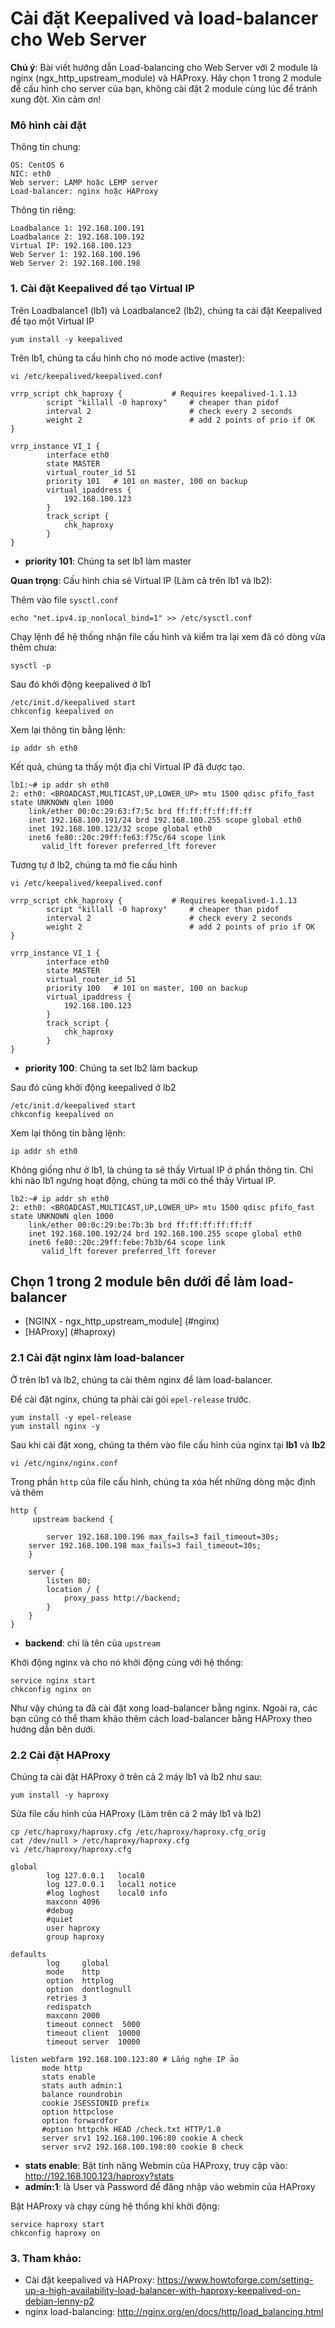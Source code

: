 # Cài đặt Keepalived và load-balancer cho Web Server

 **Chú ý**: Bài viết hướng dẫn Load-balancing cho Web Server với 2 module là nginx (ngx_http_upstream_module) và HAProxy. Hãy chọn 1 trong 2 module để cấu hình cho server của bạn, không cài đặt 2 module cùng lúc để tránh xung đột. Xin cảm ơn! 

### Mô hình cài đặt

Thông tin chung:

```
OS: CentOS 6
NIC: eth0
Web server: LAMP hoặc LEMP server
Load-balancer: nginx hoặc HAProxy
```

Thông tin riêng:

```
Loadbalance 1: 192.168.100.191
Loadbalance 2: 192.168.100.192
Virtual IP: 192.168.100.123
Web Server 1: 192.168.100.196
Web Server 2: 192.168.100.198
```

### 1. Cài đặt Keepalived để tạo Virtual IP

Trên Loadbalance1 (lb1) và Loadbalance2 (lb2), chúng ta cài đặt Keepalived để tạo một Virtual IP

```
yum install -y keepalived
```

Trên lb1, chúng ta cấu hình cho nó mode active (master):

```
vi /etc/keepalived/keepalived.conf
```

```
vrrp_script chk_haproxy {           # Requires keepalived-1.1.13
        script "killall -0 haproxy"     # cheaper than pidof
        interval 2                      # check every 2 seconds
        weight 2                        # add 2 points of prio if OK
}

vrrp_instance VI_1 {
        interface eth0
        state MASTER
        virtual_router_id 51
        priority 101   # 101 on master, 100 on backup
        virtual_ipaddress {
            192.168.100.123
        }
        track_script {
            chk_haproxy
        }
}
```

- **priority 101**: Chúng ta set lb1 làm master

**Quan trọng**: Cấu hình chia sẻ Virtual IP (Làm cả trên lb1 và lb2):

Thêm vào file `sysctl.conf`

```
echo "net.ipv4.ip_nonlocal_bind=1" >> /etc/sysctl.conf
```

Chạy lệnh để hệ thống nhận file cấu hình và kiểm tra lại xem đã có dòng vừa thêm chưa:

```
sysctl -p
```

Sau đó khởi động keepalived ở lb1

```
/etc/init.d/keepalived start
chkconfig keepalived on
```
Xem lại thông tin bằng lệnh:

```
ip addr sh eth0
```

Kết quả, chúng ta thấy một địa chỉ Virtual IP đã được tạo.

```
lb1:~# ip addr sh eth0
2: eth0: <BROADCAST,MULTICAST,UP,LOWER_UP> mtu 1500 qdisc pfifo_fast state UNKNOWN qlen 1000
    link/ether 00:0c:29:63:f7:5c brd ff:ff:ff:ff:ff:ff
    inet 192.168.100.191/24 brd 192.168.100.255 scope global eth0
    inet 192.168.100.123/32 scope global eth0
    inet6 fe80::20c:29ff:fe63:f75c/64 scope link
       valid_lft forever preferred_lft forever
```

Tương tự ở lb2, chúng ta mở fie cấu hình 

```
vi /etc/keepalived/keepalived.conf
```

```
vrrp_script chk_haproxy {           # Requires keepalived-1.1.13
        script "killall -0 haproxy"     # cheaper than pidof
        interval 2                      # check every 2 seconds
        weight 2                        # add 2 points of prio if OK
}

vrrp_instance VI_1 {
        interface eth0
        state MASTER
        virtual_router_id 51
        priority 100   # 101 on master, 100 on backup
        virtual_ipaddress {
            192.168.100.123
        }
        track_script {
            chk_haproxy
        }
}
```

- **priority 100**: Chúng ta set lb2 làm backup

Sau đó cũng khởi động keepalived ở lb2

```
/etc/init.d/keepalived start
chkconfig keepalived on
```
Xem lại thông tin bằng lệnh:

```
ip addr sh eth0
```

Không giống như ở lb1, là chúng ta sẽ thấy Virtual IP ở phần thông tin. Chỉ khi nào lb1 ngưng hoạt động, chúng ta mới có thể thấy Virtual IP.

```
lb2:~# ip addr sh eth0
2: eth0: <BROADCAST,MULTICAST,UP,LOWER_UP> mtu 1500 qdisc pfifo_fast state UNKNOWN qlen 1000
    link/ether 00:0c:29:be:7b:3b brd ff:ff:ff:ff:ff:ff
    inet 192.168.100.192/24 brd 192.168.100.255 scope global eth0
    inet6 fe80::20c:29ff:febe:7b3b/64 scope link
       valid_lft forever preferred_lft forever
```

## Chọn 1 trong 2 module bên dưới để làm load-balancer

- [NGINX - ngx_http_upstream_module] (#nginx)
- [HAProxy] (#haproxy)

### 2.1 Cài đặt nginx làm load-balancer <a name="nginx"></a>

Ở trên lb1 và lb2, chúng ta cài thêm nginx để làm load-balancer.

Để cài đặt nginx, chúng ta phải cài gói `epel-release` trước.

```
yum install -y epel-release
yum install nginx -y
```

Sau khi cài đặt xong, chúng ta thêm vào file cấu hình của nginx tại **lb1** và **lb2**

```
vi /etc/nginx/nginx.conf
```

Trong phần `http` của file cấu hình, chúng ta xóa hết những dòng mặc định và thêm

```
http {
     upstream backend {
		
        server 192.168.100.196 max_fails=3 fail_timeout=30s;
	server 192.168.100.198 max_fails=3 fail_timeout=30s;
    }

    server {
        listen 80;
        location / {
            proxy_pass http://backend;
        }
    }
}
```

- **backend**: chỉ là tên của `upstream`

Khởi động nginx và cho nó khởi động cùng với hệ thống:

```
service nginx start
chkconfig nginx on
```

Như vậy chúng ta đã cài đặt xong load-balancer bằng nginx. Ngoài ra, các bạn cũng có thể tham khảo thêm cách load-balancer bằng HAProxy theo hướng dẫn bên dưới.

### 2.2 Cài đặt HAProxy <a name="haproxy"></a>

Chúng ta cài đặt HAProxy ở trên cả 2 máy lb1 và lb2 như sau:

```
yum install -y haproxy
```

Sửa file cấu hình của HAProxy (Làm trên cả 2 máy lb1 và lb2)

```
cp /etc/haproxy/haproxy.cfg /etc/haproxy/haproxy.cfg_orig
cat /dev/null > /etc/haproxy/haproxy.cfg
vi /etc/haproxy/haproxy.cfg
```

```
global
        log 127.0.0.1   local0
        log 127.0.0.1   local1 notice
        #log loghost    local0 info
        maxconn 4096
        #debug
        #quiet
        user haproxy
        group haproxy

defaults
        log     global
        mode    http
        option  httplog
        option  dontlognull
        retries 3
        redispatch
        maxconn 2000
        timeout connect  5000
        timeout client  10000
        timeout server  10000
		
listen webfarm 192.168.100.123:80 # Lắng nghe IP ảo
       mode http
       stats enable
       stats auth admin:1
       balance roundrobin
       cookie JSESSIONID prefix
       option httpclose
       option forwardfor
       #option httpchk HEAD /check.txt HTTP/1.0
       server srv1 192.168.100.196:80 cookie A check
       server srv2 192.168.100.198:80 cookie B check

```
- **stats enable**: Bật tính năng Webmin của HAProxy, truy cập vào: http://192.168.100.123/haproxy?stats
- **admin:1**: là User và Password để đăng nhập vào webmin của HAProxy

Bật HAProxy và chạy cùng hệ thống khi khởi động:

```
service haproxy start
chkconfig haproxy on
```

### 3. Tham khảo:

- Cài đặt keepalived và HAProxy: https://www.howtoforge.com/setting-up-a-high-availability-load-balancer-with-haproxy-keepalived-on-debian-lenny-p2
- nginx load-balancing: http://nginx.org/en/docs/http/load_balancing.html
